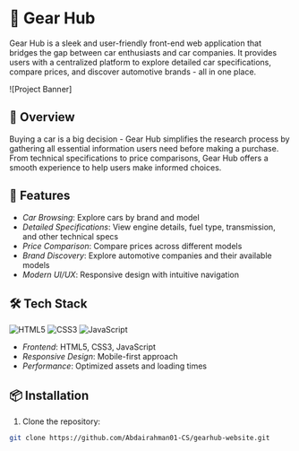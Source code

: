 # 🚗 Gear Hub

Gear Hub is a sleek and user-friendly front-end web application that bridges the gap between car enthusiasts and car companies. It provides users with a centralized platform to explore detailed car specifications, compare prices, and discover automotive brands - all in one place.

![Project Banner]<!-- Add your banner image path here --> 

## 🌟 Overview

Buying a car is a big decision - Gear Hub simplifies the research process by gathering all essential information users need before making a purchase. From technical specifications to price comparisons, Gear Hub offers a smooth experience to help users make informed choices.

## 🚀 Features

- *Car Browsing*: Explore cars by brand and model
- *Detailed Specifications*: View engine details, fuel type, transmission, and other technical specs
- *Price Comparison*: Compare prices across different models
- *Brand Discovery*: Explore automotive companies and their available models
- *Modern UI/UX*: Responsive design with intuitive navigation

## 🛠 Tech Stack

![HTML5](https://img.shields.io/badge/HTML5-E34F26?style=for-the-badge&logo=html5&logoColor=white)
![CSS3](https://img.shields.io/badge/CSS3-1572B6?style=for-the-badge&logo=css3&logoColor=white)
![JavaScript](https://img.shields.io/badge/JavaScript-F7DF1E?style=for-the-badge&logo=javascript&logoColor=black)

- *Frontend*: HTML5, CSS3, JavaScript
- *Responsive Design*: Mobile-first approach
- *Performance*: Optimized assets and loading times

## 📦 Installation

1. Clone the repository:
```bash
git clone https://github.com/Abdairahman01-CS/gearhub-website.git
